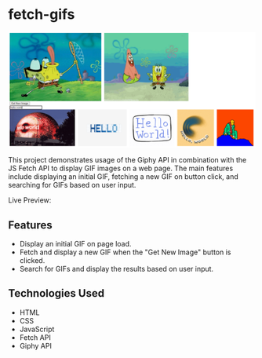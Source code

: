 # fetch-gifs

![alt text](image.png)

This project demonstrates usage of the Giphy API in combination with the JS Fetch API to display GIF images on a web page. The main features include displaying an initial GIF, fetching a new GIF on button click, and searching for GIFs based on user input.

Live Preview:

## Features

- Display an initial GIF on page load.
- Fetch and display a new GIF when the "Get New Image" button is clicked.
- Search for GIFs and display the results based on user input.

## Technologies Used

- HTML
- CSS
- JavaScript
- Fetch API
- Giphy API
